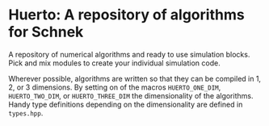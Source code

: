 # Huerto: A repository of algorithms for Schnek

A repository of numerical algorithms and ready to use simulation blocks. Pick and mix modules to create your individual simulation code.

Wherever possible, algorithms are written so that they can be compiled in 1, 2, or 3 dimensions. By setting on of the macros `HUERTO_ONE_DIM`, `HUERTO_TWO_DIM`, or `HUERTO_THREE_DIM` the dimensionality of the algorithms. Handy type definitions depending on the dimensionality are defined in `types.hpp`.